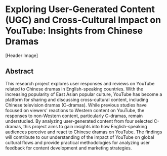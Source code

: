 # Exploring User-Generated Content (UGC) and Cross-Cultural Impact on YouTube: Insights from Chinese Dramas

[Header Image]

## Abstract

This research project explores user responses and reviews on YouTube related to Chinese dramas in English-speaking countries. With the increasing popularity of East Asian popular culture, YouTube has become a platform for sharing and discussing cross-cultural content, including Chinese television dramas (C-dramas). While previous studies have focused on viewers' reactions to Western content on YouTube, the responses to non-Western content, particularly C-dramas, remain understudied. By analyzing user-generated content from four selected C-dramas, this project aims to gain insights into how English-speaking audiences perceive and react to Chinese dramas on YouTube. The findings will contribute to our understanding of the impact of YouTube on global cultural flows and provide practical methodologies for analyzing user feedback for content development and marketing strategies.
